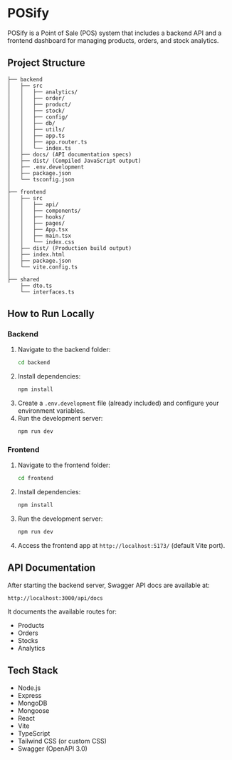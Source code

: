# POSify

POSify is a Point of Sale (POS) system that includes a backend API and a frontend dashboard for managing products, orders, and stock analytics.

## Project Structure

```
├── backend
│   ├── src
│   │   ├── analytics/
│   │   ├── order/
│   │   ├── product/
│   │   ├── stock/
│   │   ├── config/
│   │   ├── db/
│   │   ├── utils/
│   │   ├── app.ts
│   │   ├── app.router.ts
│   │   └── index.ts
│   ├── docs/ (API documentation specs)
│   ├── dist/ (Compiled JavaScript output)
│   ├── .env.development
│   ├── package.json
│   └── tsconfig.json
│
├── frontend
│   ├── src
│   │   ├── api/
│   │   ├── components/
│   │   ├── hooks/
│   │   ├── pages/
│   │   ├── App.tsx
│   │   ├── main.tsx
│   │   └── index.css
│   ├── dist/ (Production build output)
│   ├── index.html
│   ├── package.json
│   └── vite.config.ts
│
├── shared
    ├── dto.ts
    └── interfaces.ts
```

## How to Run Locally

### Backend

1. Navigate to the backend folder:
   ```bash
   cd backend
   ```
2. Install dependencies:
   ```bash
   npm install
   ```
3. Create a `.env.development` file (already included) and configure your environment variables.
4. Run the development server:
   ```bash
   npm run dev
   ```

### Frontend

1. Navigate to the frontend folder:
   ```bash
   cd frontend
   ```
2. Install dependencies:
   ```bash
   npm install
   ```
3. Run the development server:
   ```bash
   npm run dev
   ```
4. Access the frontend app at `http://localhost:5173/` (default Vite port).

## API Documentation

After starting the backend server, Swagger API docs are available at:

```
http://localhost:3000/api/docs
```

It documents the available routes for:
- Products
- Orders
- Stocks
- Analytics

## Tech Stack

- Node.js
- Express
- MongoDB
- Mongoose
- React
- Vite
- TypeScript
- Tailwind CSS (or custom CSS)
- Swagger (OpenAPI 3.0)
